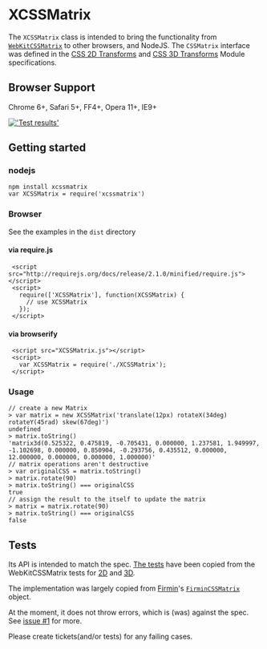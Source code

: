 XCSSMatrix
==========

The `XCSSMatrix` class is intended to bring the functionality from
[`WebKitCSSMatrix`][WebKitCSSMatrixDocs] to other browsers, and NodeJS. The `CSSMatrix` interface was defined in the [CSS 2D Transforms][2d] and [CSS 3D Transforms][3d] Module specifications.

## Browser Support ##
Chrome 6+, Safari 5+, FF4+, Opera 11+, IE9+

[!['Test results'](https://ci.testling.com/jfsiii/XCSSMatrix.png "Test results")](https://ci.testling.com/jfsiii/XCSSMatrix)

## Getting started
### nodejs
```
npm install xcssmatrix
var XCSSMatrix = require('xcssmatrix')
```

### Browser
See the examples in the `dist` directory

#### via require.js
```
 <script src="http://requirejs.org/docs/release/2.1.0/minified/require.js"></script>
 <script>
   require(['XCSSMatrix'], function(XCSSMatrix) {
     // use XCSSMatrix
   });
 </script>    
```

#### via browserify
```
 <script src="XCSSMatrix.js"></script>
 <script>
   var XCSSMatrix = require('./XCSSMatrix');
 </script>
```

### Usage

```
// create a new Matrix
> var matrix = new XCSSMatrix('translate(12px) rotateX(34deg) rotateY(45rad) skew(67deg)')
undefined
> matrix.toString()
'matrix3d(0.525322, 0.475819, -0.705431, 0.000000, 1.237581, 1.949997, -1.102698, 0.000000, 0.850904, -0.293756, 0.435512, 0.000000, 12.000000, 0.000000, 0.000000, 1.000000)'
// matrix operations aren't destructive
> var originalCSS = matrix.toString()
> matrix.rotate(90)
> matrix.toString() === originalCSS
true
// assign the result to the itself to update the matrix
> matrix = matrix.rotate(90)
> matrix.toString() === originalCSS
false
```

## Tests ##
Its API is intended to match the spec. [The tests](http://jfsiii.github.io/firmin/test/) have been copied from the WebKitCSSMatrix tests for [2D](2dtests) and [3D](3dtests).

The implementation was largely copied from [Firmin](http://extralogical.net/projects/firmin/)'s [`FirminCSSMatrix`](https://github.com/beastaugh/firmin/blob/master/src/matrix.js) object.


At the moment, it does not throw errors, which is (was) against the spec. See [issue #1](https://github.com/jfsiii/XCSSMatrix/issues/1) for more.

Please create tickets(and/or tests) for any failing cases.

  [WebKitCSSMatrixDocs]: http://developer.apple.com/library/safari/documentation/AudioVideo/Reference/WebKitCSSMatrixClassReference/WebKitCSSMatrix/WebKitCSSMatrix.html
  [2d]: http://www.w3.org/TR/2011/WD-css3-2d-transforms-20111215/#cssmatrix-interface
  [2dtests]: [http://src.chromium.org/svn/branches/WebKit/472/LayoutTests/transforms/cssmatrix-2d-interface.xhtml]
  [3d]: http://www.w3.org/TR/2009/WD-css3-3d-transforms-20090320/#cssmatrix-interface
  [3dtests]: [http://src.chromium.org/svn/branches/WebKit/472/LayoutTests/transforms/cssmatrix-3d-interface.xhtml]
